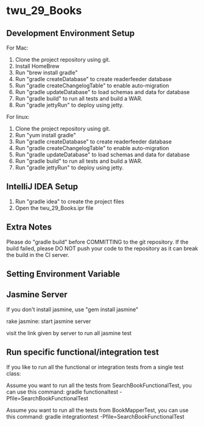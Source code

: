 twu_29_Books
=====

Development Environment Setup
-----------------------------

For Mac:
1. Clone the project repository using git.
2. Install HomeBrew
3. Run "brew install gradle"
4. Run "gradle createDatabase" to create readerfeeder database
5. Run "gradle createChangelogTable" to enable auto-migration
6. Run "gradle updateDatabase" to load schemas and data for database
7. Run "gradle build" to run all tests and build a WAR.
8. Run "gradle jettyRun" to deploy using jetty.

For linux:
1. Clone the project repository using git.
2. Run "yum install gradle"
3. Run "gradle createDatabase" to create readerfeeder database
4. Run "gradle createChangelogTable" to enable auto-migration
5. Run "gradle updateDatabase" to load schemas and data for database
6. Run "gradle build" to run all tests and build a WAR.
7. Run "gradle jettyRun" to deploy using jetty.

IntelliJ IDEA Setup
-------------------
1. Run "gradle idea" to create the project files
2. Open the twu_29_Books.ipr file

Extra Notes
-----------------
Please do "gradle build" before COMMITTING to the git repository. If the build failed, please DO NOT push your code
to the repository as it can break the build in the CI server.


Setting Environment Variable
-----------------------------


Jasmine Server
-------------------------------
If you don't install jasmine, use "gem install jasmine"

rake jasmine: start jasmine server

visit the link given by server to run all jasmine test


Run specific functional/integration test
-----------------------------------------
If you like to run all the functional or integration tests from a single test class:

Assume you want to run all the tests from SearchBookFunctionalTest,
you can use this command: gradle functionaltest -Pfile=SearchBookFunctionalTest

Assume you want to run all the tests from BookMapperTest,
you can use this command: gradle integrationtest -Pfile=SearchBookFunctionalTest